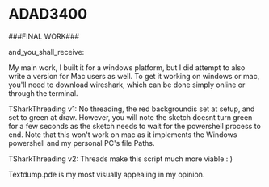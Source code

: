 # ADAD3400

###FINAL WORK###

and_you_shall_receive:

My main work, I built it for a windows platform, but I did attempt to also write a version for Mac users as well.
To get it working on windows or mac, you'll need to download wireshark, which can be done simply online or through the terminal.




TSharkThreading v1:
No threading, the red backgroundis set at setup, and set to green at draw. However, you will note the sketch doesnt turn green for a few seconds as the sketch needs to wait for the powershell process to end.
Note that this won't work on mac as it implements the Windows powershell and my personal PC's file Paths.

TSharkThreading v2:
Threads make this script much more viable : )

Textdump.pde is my most visually appealing in my opinion.
